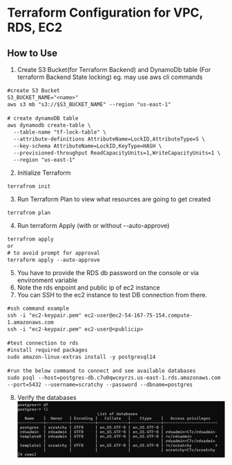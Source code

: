 # Terraform Configuration for VPC, RDS, EC2

## How to Use

1. Create S3 Bucket(for Terraform Backend) and DynamoDb table (For terraform Backend State locking)
   eg. may use aws cli commands

```
#create S3 Bucket
S3_BUCKET_NAME="<name>"
aws s3 mb "s3://$S3_BUCKET_NAME" --region "us-east-1"

# create dynamoDB table
aws dynamodb create-table \
  --table-name "tf-lock-table" \
  --attribute-definitions AttributeName=LockID,AttributeType=S \
  --key-schema AttributeName=LockID,KeyType=HASH \
  --provisioned-throughput ReadCapacityUnits=1,WriteCapacityUnits=1 \
  --region "us-east-1"
```

2. Initialize Terraform

```
terrafrom init
```

3.  Run Terraform Plan to view what resources are going to get created

```
terrafrom plan
```

4. Run terraform Apply (with or without --auto-approve)
```
terrafrom apply
or 
# to avoid prompt for approval
terraform apply --auto-approve
```
5. You  have to provide the RDS db password on the console or via environment variable 
6. Note the rds enpoint and public ip of ec2 instance 
7. You can SSH to the ec2 instance to test DB connection from there.
```
#ssh command example
ssh -i "ec2-keypair.pem" ec2-user@ec2-54-167-75-154.compute-1.amazonaws.com
ssh -i "ec2-keypair.pem" ec2-user@<publicip>

#test connection to rds
#install required packages
sudo amazon-linux-extras install -y postgresql14

#run the below command to connect and see available databases 
sudo psql --host=postgres-db.c7u0qwceyrzs.us-east-1.rds.amazonaws.com --port=5432 --username=scratchy --password --dbname=postgres
```
8. Verify the databases 
![alt text](image.png)